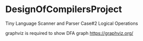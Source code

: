 # DesignOfCompilersProject
Tiny Language Scanner and Parser
Case#2 Logical Operations


graphviz is required to show DFA graph
https://graphviz.org/
